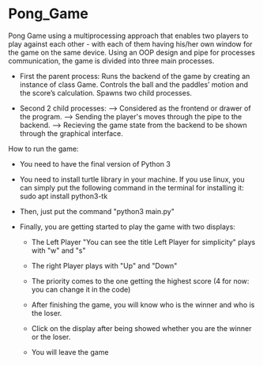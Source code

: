 # Pong_Game
Pong Game using a multiprocessing approach that enables two players to play against each other - with each of them having his/her own window for the game on the same device.
Using an OOP design and pipe for processes communication, the game is divided into three main processes.

- First the parent process:
Runs the backend of the game by creating an instance of class Game. 
Controls the ball and the paddles’ motion and the score’s calculation.
Spawns two child processes.

- Second 2 child processes:
--> Considered as the frontend or drawer of the program.
--> Sending the player's moves through the pipe to the backend.
--> Recieving the game state from the backend to be shown through the graphical interface.

How to run the game:
- You need to have the final version of Python 3

- You need to install turtle library in your machine. If you use linux, you can simply put 
  the following command in the terminal for installing it: sudo apt install python3-tk

- Then, just put the command "python3 main.py"

- Finally, you are getting started to play the game with two displays:

    - The Left Player "You can see the title Left Player for simplicity" plays with "w" and "s"
    - The right Player plays with "Up" and "Down"

    - The priority comes to the one getting the highest score (4 for now: you can change it in the code)
    - After finishing the game, you will know who is the winner and who is the loser.
    - Click on the display after being showed whether you are the winner or the loser.
    - You will leave the game 
